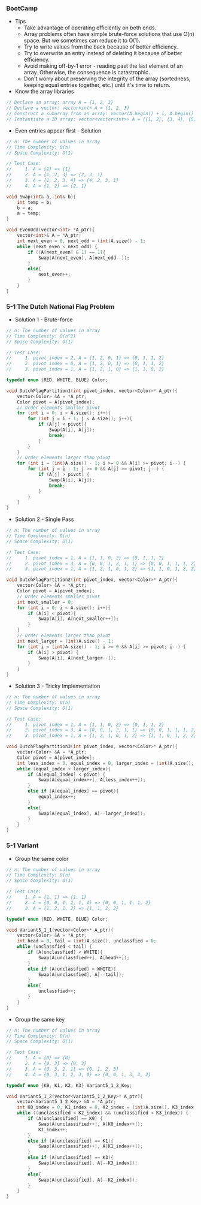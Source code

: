 ### BootCamp

* Tips
  * Take advantage of operating efficiently on both ends.
  * Array problems often have simple brute-force solutions that use O\(n\) space. But we sometimes can reduce it to O\(1\).
  * Try to write values from the back because of better efficiency.
  * Try to overwrite an entry instead of deleting it because of better efficiency.
  * Avoid making off-by-1 error - reading past the last element of an array. Otherwise, the consequence is catastrophic.
  * Don't worry about preserving the integrity of the array \(sortedness, keeping equal entries together, etc.\) until it's time to return.
* Know the array libraries

```cpp
// Declare an array: array A = {1, 2, 3}
// Declare a vector: vector<int> A = {1, 2, 3}
// Construct a subarray from an array: vector(A.begin() + i, A.begin() + j)
// Instantiate a 2D array: vector<vector<int>> A = {{1, 2}, {3, 4}, {5, 6}}
```

* Even entries appear first - Solution

```cpp
// n: The number of values in array
// Time Complexity: O(n)
// Space Complexity: O(1)

// Test Case:
//     1. A = {1} => {1}
//     2. A = {1, 2, 3} => {2, 3, 1}
//     3. A = {1, 2, 3, 4} => {4, 2, 3, 1}
//     4. A = {1, 2} => {2, 1}

void Swap(int& a, int& b){
    int temp = b;
    b = a;
    a = temp;
}

void EvenOdd(vector<int> *A_ptr){
    vector<int>& A = *A_ptr;
    int next_even = 0, next_odd = (int)A.size() - 1;
    while (next_even < next_odd) {
        if ((A[next_even] & 1) == 1){
            Swap(A[next_even], A[next_odd--]);
        }
        else{
            next_even++;
        }
    }
}
```

### 5-1 The Dutch National Flag Problem

* Solution 1 - Brute-force

```cpp
// n: The number of values in array
// Time Complexity: O(n^2)
// Space Complexity: O(1)

// Test Case:
//     1. pivot_index = 2, A = {1, 2, 0, 1} => {0, 1, 1, 2}
//     2. pivot_index = 0, A = {1, 2, 0, 1} => {0, 1, 1, 2}
//     3. pivot_index = 1, A = {1, 2, 1, 0} => {1, 1, 0, 2}

typedef enum {RED, WHITE, BLUE} Color;

void DutchFlagPartition1(int pivot_index, vector<Color>* A_ptr){
    vector<Color> &A = *A_ptr;
    Color pivot = A[pivot_index];
    // Order elements smaller pivot
    for (int i = 0; i < A.size(); i++){
        for (int j = i + 1; j < A.size(); j++){
            if (A[j] < pivot){
                Swap(A[i], A[j]);
                break;
            }
        }
    }
    // Order elements larger than pivot
    for (int i = (int)A.size() - 1; i >= 0 && A[i] >= pivot; i--) {
        for (int j = i - 1; j >= 0 && A[j] >= pivot; j--) {
            if (A[j] > pivot) {
                Swap(A[i], A[j]);
                break;
            }
        }
    }
}
```

* Solution 2 - Single Pass

```cpp
// n: The number of values in array
// Time Complexity: O(n)
// Space Complexity: O(1)

// Test Case:
//     1. pivot_index = 1, A = {1, 1, 0, 2} => {0, 1, 1, 2}
//     2. pivot_index = 3, A = {0, 0, 1, 2, 1, 1} => {0, 0, 1, 1, 1, 2}
//     3. pivot_index = 1, A = {1, 2, 1, 0, 1, 2} => {1, 1, 0, 1, 2, 2}

void DutchFlagPartition2(int pivot_index, vector<Color>* A_ptr){
    vector<Color> &A = *A_ptr;
    Color pivot = A[pivot_index];
    // Order elements smaller pivot
    int next_smaller = 0;
    for (int i = 0; i < A.size(); i++){
        if (A[i] < pivot){
            Swap(A[i], A[next_smaller++]);
        }
    }
    // Order elements larger than pivot
    int next_larger = (int)A.size() - 1;
    for (int i = (int)A.size() - 1; i >= 0 && A[i] >= pivot; i--) {
        if (A[i] > pivot) {
            Swap(A[i], A[next_larger--]);
        }
    }
}
```

* Solution 3 - Tricky Implementation

```cpp
// n: The number of values in array
// Time Complexity: O(n)
// Space Complexity: O(1)

// Test Case:
//     1. pivot_index = 1, A = {1, 1, 0, 2} => {0, 1, 1, 2}
//     2. pivot_index = 3, A = {0, 0, 1, 2, 1, 1} => {0, 0, 1, 1, 1, 2}
//     3. pivot_index = 1, A = {1, 2, 1, 0, 1, 2} => {1, 1, 0, 1, 2, 2}

void DutchFlagPartition3(int pivot_index, vector<Color>* A_ptr){
    vector<Color> &A = *A_ptr;
    Color pivot = A[pivot_index];
    int less_index = 0, equal_index = 0, larger_index = (int)A.size();
    while (equal_index < larger_index){
        if (A[equal_index] < pivot) {
            Swap(A[equal_index++], A[less_index++]);
        }
        else if (A[equal_index] == pivot){
            equal_index++;
        }
        else{
            Swap(A[equal_index], A[--larger_index]);
        }
    }
}
```

### 5-1 Variant

* Group the same color

```cpp
// n: The number of values in array
// Time Complexity: O(n)
// Space Complexity: O(1)

// Test Case:
//     1. A = {1, 1} => {1, 1}
//     2. A = {0, 0, 1, 2, 1, 1} => {0, 0, 1, 1, 1, 2}
//     3. A = {1, 2, 1, 2} => {1, 1, 2, 2}

typedef enum {RED, WHITE, BLUE} Color;

void Variant5_1_1(vector<Color>* A_ptr){
    vector<Color> &A = *A_ptr;
    int head = 0, tail = (int)A.size(), unclassfied = 0;
    while (unclassfied < tail) {
        if (A[unclassfied] < WHITE){
            Swap(A[unclassfied++], A[head++]);
        }
        else if (A[unclassfied] > WHITE){
            Swap(A[unclassfied], A[--tail]);
        }
        else{
            unclassfied++;
        }
    }
}
```

* Group the same key

```cpp
// n: The number of values in array
// Time Complexity: O(n)
// Space Complexity: O(1)

// Test Case:
//     1. A = {0} => {0}
//     2. A = {0, 3} => {0, 3}
//     3. A = {0, 3, 2, 1} => {0, 1, 2, 3}
//     4. A = {0, 3, 1, 2, 3, 0} => {0, 0, 1, 3, 3, 2}

typedef enum {K0, K1, K2, K3} Variant5_1_2_Key;

void Variant5_1_2(vector<Variant5_1_2_Key>* A_ptr){
    vector<Variant5_1_2_Key> &A = *A_ptr;
    int K0_index = 0, K1_index = 0, K2_index = (int)A.size(), K3_index = (int)A.size(), unclassified = 0;
    while ((unclassified < K2_index) && (unclassified < K3_index)) {
        if (A[unclassified] == K0) {
            Swap(A[unclassified++], A[K0_index++]);
            K1_index++;
        }
        else if (A[unclassified] == K1){
            Swap(A[unclassified++], A[K1_index++]);
        }
        else if (A[unclassified] == K3){
            Swap(A[unclassified], A[--K3_index]);
        }
        else{
            Swap(A[unclassified], A[--K2_index]);
        }
    }
}
```



